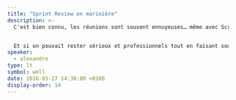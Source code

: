 ```yaml
---
title: "Sprint Review en marinière"
description: >-
  C'est bien connu, les réunions sont souvent ennuyeuses… même avec Scrum. Et si le fun et l'amusement avaient des vertus insoupçonnées sur l'intérêt de l'équipe, l'adhésion et la relation client dans vos projets ?


  Et si on pouvait rester sérieux et professionnels tout en faisant sourire et en créant la surprise en réunion ?
speaker:
  - alexandre
type: lt
symbol: well
date: 2016-05-27 14:30:00 +0100
display-order: 14
---
```

